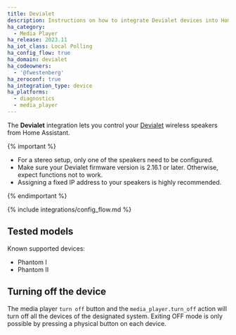 ```yaml
---
title: Devialet
description: Instructions on how to integrate Devialet devices into Home Assistant.
ha_category:
  - Media Player
ha_release: 2023.11
ha_iot_class: Local Polling
ha_config_flow: true
ha_domain: devialet
ha_codeowners:
  - '@fwestenberg'
ha_zeroconf: true
ha_integration_type: device
ha_platforms:
  - diagnostics
  - media_player
---
```


The **Devialet** integration lets you control your [Devialet](https://www.devialet.com) wireless speakers from Home Assistant.

{% important %}

- For a stereo setup, only one of the speakers need to be configured.
- Make sure your Devialet firmware version is 2.16.1 or later. Otherwise, expect functions not to work.
- Assigning a fixed IP address to your speakers is highly recommended.

{% endimportant %}

{% include integrations/config_flow.md %}

## Tested models

Known supported devices:

- Phantom I
- Phantom II

## Turning off the device

The media player `turn off`  button and the `media_player.turn_off` action will turn off all the devices of the designated system. Exiting OFF mode is only possible by pressing a physical button on each device.
